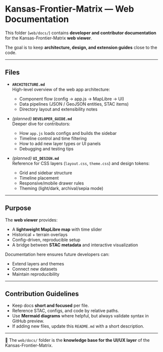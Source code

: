 # Kansas-Frontier-Matrix — Web Documentation

This folder (`web/docs/`) contains **developer and contributor documentation**  
for the Kansas-Frontier-Matrix **web viewer**.  

The goal is to keep **architecture, design, and extension guides** close to the code.

---

## Files

- **`ARCHITECTURE.md`**  
  High-level overview of the web app architecture:  
  - Component flow (config → app.js → MapLibre → UI)  
  - Data pipelines (JSON / GeoJSON entities, STAC items)  
  - Directory layout and extensibility notes  

- *(planned)* **`DEVELOPER_GUIDE.md`**  
  Deeper dive for contributors:  
  - How `app.js` loads configs and builds the sidebar  
  - Timeline control and time filtering  
  - How to add new layer types or UI panels  
  - Debugging and testing tips  

- *(planned)* **`UI_DESIGN.md`**  
  Reference for CSS layers (`layout.css`, `theme.css`) and design tokens:  
  - Grid and sidebar structure  
  - Timeline placement  
  - Responsive/mobile drawer rules  
  - Theming (light/dark, archival/sepia mode)

---

## Purpose

The **web viewer** provides:
- A **lightweight MapLibre map** with time slider
- Historical + terrain overlays
- Config-driven, reproducible setup
- A bridge between **STAC metadata** and interactive visualization

Documentation here ensures future developers can:
- Extend layers and themes
- Connect new datasets
- Maintain reproducibility

---

## Contribution Guidelines

- Keep docs **short and focused** per file.  
- Reference STAC, configs, and code by relative paths.  
- Use **Mermaid diagrams** where helpful, but always validate syntax in GitHub preview.  
- If adding new files, update this `README.md` with a short description.  

---

🚀 The `web/docs/` folder is the **knowledge base for the UI/UX layer** of the Kansas-Frontier-Matrix.


